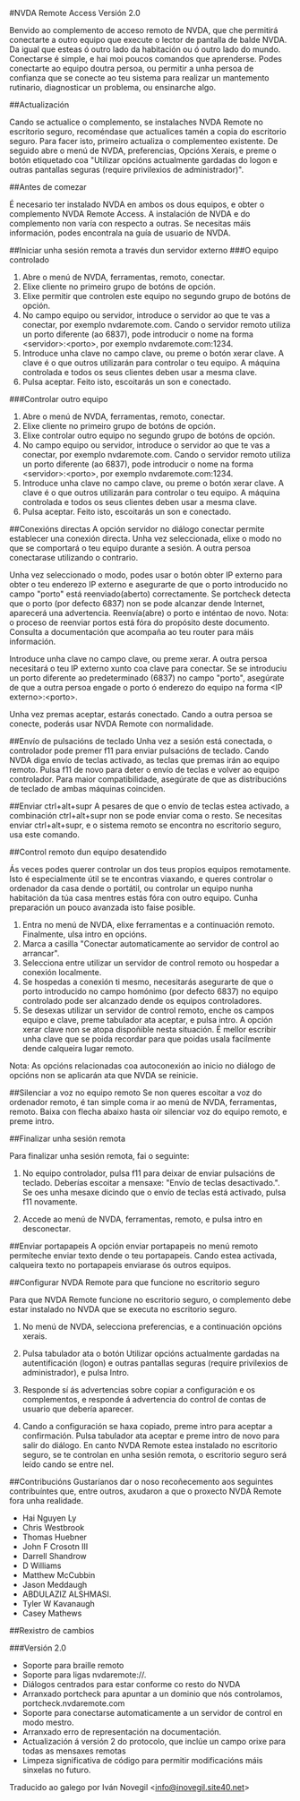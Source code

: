 ﻿#NVDA Remote Access
Versión 2.0

Benvido ao complemento de acceso remoto de NVDA, que che permitirá conectarte a outro equipo que execute o lector de pantalla de balde NVDA. Da igual que esteas ó outro lado da habitación ou ó outro lado do mundo. Conectarse é simple, e hai moi poucos comandos que aprenderse. Podes conectarte ao equipo doutra persoa, ou permitir a unha persoa de confianza que se conecte ao teu sistema para realizar un mantemento rutinario, diagnosticar un problema, ou ensinarche algo.

##Actualización

Cando se actualice o complemento, se instalaches NVDA Remote no escritorio seguro, recoméndase que actualices tamén a copia do escritorio seguro.
Para facer isto, primeiro actualiza o complementeo existente. De seguido abre o menú de NVDA, preferencias, Opcións Xerais, e preme o botón etiquetado coa "Utilizar opcións actualmente gardadas do logon e outras pantallas seguras (require privilexios de administrador)".

##Antes de comezar

É necesario ter instalado NVDA en ambos os dous equipos, e obter o complemento NVDA Remote Access.
A instalación de NVDA e do complemento non varía con respecto a outras. Se necesitas máis información, podes encontrala na guía de usuario de NVDA.

##Iniciar unha sesión remota a través dun servidor externo
###O equipo controlado
1. Abre o menú de NVDA, ferramentas, remoto, conectar.
2. Elixe cliente no primeiro grupo de botóns de opción.
3. Elixe permitir que controlen este equipo no segundo grupo de botóns de opción.
4. No campo equipo ou servidor, introduce o servidor ao que te vas a conectar, por exemplo nvdaremote.com. Cando o servidor remoto utiliza un porto diferente (ao 6837), pode introducir o nome na forma &lt;servidor&gt;:&lt;porto&gt;, por exemplo nvdaremote.com:1234.
5. Introduce unha clave no campo clave, ou preme o botón xerar clave.
A clave é o que outros utilizarán para controlar o teu equipo.
A máquina controlada e todos os seus clientes deben usar a mesma clave.
6. Pulsa aceptar. Feito isto, escoitarás un son e conectado.

###Controlar outro equipo
1. Abre o menú de NVDA, ferramentas, remoto, conectar.
2. Elixe cliente no primeiro grupo de botóns de opción.
3. Elixe controlar outro equipo no segundo grupo de botóns de opción.
4. No campo equipo ou servidor, introduce o servidor ao que te vas a conectar, por exemplo nvdaremote.com. Cando o servidor remoto utiliza un porto diferente (ao 6837), pode introducir o nome na forma &lt;servidor&gt;:&lt;porto&gt;, por exemplo nvdaremote.com:1234.
5. Introduce unha clave no campo clave, ou preme o botón xerar clave.
A clave é o que outros utilizarán para controlar o teu equipo.
A máquina controlada e todos os seus clientes deben usar a mesma clave.
6. Pulsa aceptar. Feito isto, escoitarás un son e conectado.

##Conexións directas
A opción servidor no diálogo conectar permite establecer una conexión directa.
Unha vez seleccionada, elixe o modo no que se comportará o teu equipo durante a sesión.
A outra persoa conectarase utilizando o contrario.

Unha vez seleccionado o modo, podes usar o botón obter IP externo para obter o teu enderezo IP externo e asegurarte de que o porto introducido no campo "porto" está reenviado(aberto) correctamente.
Se portcheck detecta que o porto (por defecto 6837) non se pode alcanzar dende Internet, aparecerá una advertencia.
Reenvía(abre) o porto e inténtao de novo.
Nota: o proceso de reenviar portos está fóra do propósito deste documento. Consulta a documentación que acompaña ao teu router para máis información.

Introduce unha clave no campo clave, ou preme xerar. A outra persoa necesitará o teu IP externo xunto coa clave para conectar. Se se introduciu un porto diferente ao predeterminado (6837) no campo "porto", asegúrate de que a outra persoa engade o porto ó enderezo do equipo na forma &lt;IP externo&gt;:&lt;porto&gt;.

Unha vez premas aceptar, estarás conectado.
Cando a outra persoa se conecte, poderás usar NVDA Remote con normalidade.

##Envío de pulsacións de teclado
Unha vez a sesión está conectada, o controlador pode premer f11 para enviar pulsacións de teclado.
Cando NVDA diga envío de teclas activado, as teclas que premas irán ao equipo remoto. Pulsa f11 de novo para deter o envío de teclas e volver ao equipo controlador.
Para maior compatibilidade, asegúrate de que as distribucións de teclado de ambas máquinas coinciden.

##Enviar ctrl+alt+supr
A pesares de que o envío de teclas estea activado, a combinación ctrl+alt+supr non se pode enviar coma o resto.
Se necesitas enviar ctrl+alt+supr, e o sistema remoto se encontra no escritorio seguro, usa este comando.

##Control remoto dun equipo desatendido

Ás veces podes querer controlar un dos teus propios equipos remotamente. Isto é especialmente útil se te encontras viaxando, e queres controlar o ordenador da casa dende o portátil, ou controlar un equipo nunha habitación da túa casa mentres estás fóra con outro equipo. Cunha preparación un pouco avanzada isto faise posible.

1. Entra no menú de NVDA, elixe ferramentas e a continuación remoto. Finalmente, ulsa intro en opcións.
2. Marca a casilla "Conectar automaticamente ao servidor de control ao arrancar".
3. Selecciona entre utilizar un servidor de control remoto ou hospedar a conexión localmente.
4. Se hospedas a conexión ti mesmo, necesitarás asegurarte de que o porto introducido no campo homónimo (por defecto 6837) no equipo controlado pode ser alcanzado dende os equipos controladores.
5. Se desexas utilizar un servidor de control remoto, enche os campos equipo e clave, preme tabulador ata aceptar, e pulsa intro. A opción xerar clave non se atopa dispoñible nesta situación. É mellor escribir unha clave que se poida recordar para que poidas usala facilmente dende calqueira lugar remoto.

Nota: As opcións relacionadas coa autoconexión ao inicio no diálogo de opcións non se aplicarán ata que NVDA se reinicie.


##Silenciar a voz no equipo remoto
Se non queres escoitar a voz do ordenador remoto, é tan simple coma ir ao menú de NVDA, ferramentas, remoto. Baixa con flecha abaixo hasta oír silenciar voz do equipo remoto, e preme intro.

##Finalizar unha sesión remota

Para finalizar unha sesión remota, fai o seguinte:

1. No equipo controlador, pulsa f11 para deixar de enviar pulsacións de teclado. Deberías escoitar a mensaxe: "Envío de teclas desactivado.". Se oes unha mesaxe dicindo que o envío de teclas está activado, pulsa f11 novamente.

2. Accede ao menú de NVDA, ferramentas, remoto, e pulsa intro en desconectar.

##Enviar portapapeis
A opción enviar portapapeis no menú remoto permíteche enviar texto dende o teu portapapeis.
Cando estea activada, calqueira texto no portapapeis enviarase ós outros equipos.

##Configurar NVDA Remote para que funcione no escritorio seguro

Para que NVDA Remote funcione no escritorio seguro, o complemento debe estar instalado no NVDA que se executa no escritorio seguro.

1. No menú de NVDA, selecciona preferencias, e a continuación opcións xerais.

2. Pulsa tabulador ata o botón Utilizar opcións actualmente gardadas na autentificación (logon) e outras pantallas seguras (require privilexios de administrador), e pulsa Intro.

3. Responde sí ás advertencias sobre copiar a configuración e os complementos, e responde á advertencia do control de contas de usuario que debería aparecer.

4. Cando a configuración se haxa copiado, preme intro para aceptar a confirmación. Pulsa tabulador ata aceptar e preme intro de novo para salir do diálogo.
En canto NVDA Remote estea instalado no escritorio seguro, se te controlan en unha sesión remota,
o escritorio seguro será leído cando se entre nel.

##Contribucións
Gustaríanos dar o noso recoñecemento aos seguintes contribuíntes que, entre outros, axudaron a que o proxecto NVDA Remote fora unha realidade.

* Hai Nguyen Ly
* Chris Westbrook
* Thomas Huebner
* John F Crosotn III
* Darrell Shandrow
* D Williams
* Matthew McCubbin
* Jason Meddaugh
* ABDULAZIZ ALSHMASI.
* Tyler W Kavanaugh
* Casey Mathews

##Rexistro de cambios

###Versión 2.0

* Soporte para braille remoto
* Soporte para ligas nvdaremote://.
* Diálogos centrados para estar conforme co resto do NVDA
* Arranxado portcheck para apuntar a un dominio que nós controlamos, portcheck.nvdaremote.com
* Soporte para conectarse automaticamente a un servidor de control en modo mestro.
* Arranxado erro de representación na documentación.
* Actualización á versión 2 do protocolo, que inclúe un campo orixe para todas as mensaxes remotas
* Limpeza significativa de código para permitir modificacións máis sinxelas no futuro.

Traducido ao galego por Iván Novegil &lt;info@inovegil.site40.net&gt;
